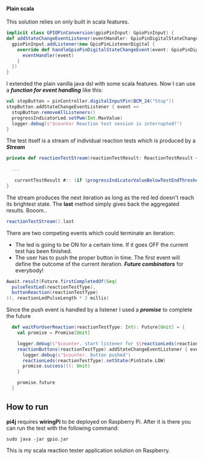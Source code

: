 #### Plain scala
This solution relies on only built in scala features.
```scala
implicit class GPIOPinConversion(gpioPinInput: GpioPinInput) {
def addStateChangeEventListener(eventHandler: GpioPinDigitalStateChangeEvent => Unit): Unit =
  gpioPinInput.addListener(new GpioPinListenerDigital {
    override def handleGpioPinDigitalStateChangeEvent(event: GpioPinDigitalStateChangeEvent): Unit = {
      eventHandler(event)
    }
  })
}
```
I extended the plain vanilla java dsl with some scala features. Now I can use a ***function for event handling*** like this:
```scala
val stopButton = pinController.digitalInputPin(BCM_24("Stop"))
stopButton.addStateChangeEventListener { event =>
  stopButton.removeAllListeners()
  progressIndicatorLed.setPwm(Int.MaxValue)
  logger.debug(s"$counter Reaction test session is interrupted!")
}
```
The test itself is a stream of individual reaction tests which is produced by a ***Stream*** 
```scala
private def reactionTestStream(reactionTestResult: ReactionTestResult = ReactionTestResult()): Stream[ReactionTestResult] = {

  ...
  
   currentTestResult #:: (if (progressIndicatorValueBelowTestEndThreshold()) reactionTestStream(currentTestResult) else Stream.empty )
}
```
The stream produces the next iteration as long as the red led doesn't reach its brightest state. The **last** method simply gives back the aggregated results. Booom..
```scala
reactionTestStream().last
```
There are two competing events which could terminate an iteration:
- The led is going to be ON for a certain time. If it goes OFF the current test has been finished.  
- The user has to push the proper button in time.
The first event will define the outcome of the current iteration. ***Future combinators*** for everybody! 
```scala
Await.result(Future.firstCompletedOf(Seq(
  pulseTestLed(reactionTestType),
  buttonReaction(reactionTestType)
)), reactionLedPulseLength * 2 millis)
```
Since the push event is handled by a listener I used a ***promise*** to complete the future 
```scala
  def waitForUserReaction(reactionTestType: Int): Future[Unit] = {
    val promise = Promise[Unit]

    logger.debug(s"$counter. start listener for ${reactionLeds(reactionTestType)}")
    reactionButtons(reactionTestType).addStateChangeEventListener { event =>
      logger.debug(s"$counter. button pushed")
      reactionLeds(reactionTestType).setState(PinState.LOW)
      promise.success((): Unit)
    }

    promise.future
  }
```

## How to run
**pi4j** requires **wiringPi** to be deployed on Raspberry Pi. After it is there you can run the test with the following command:
 ```
 sudo java -jar gpio.jar
 ```
 
This is my scala reaction tester application solution on Raspberry.
